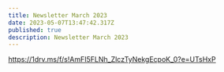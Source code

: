 ```yaml
---
title: Newsletter March 2023
date: 2023-05-07T13:47:42.317Z
published: true
description: Newsletter March 2023
---
```

<https://1drv.ms/f/s!AmFI5FLNh_ZlczTyNekgEcpoK_0?e=UTsHxP>
